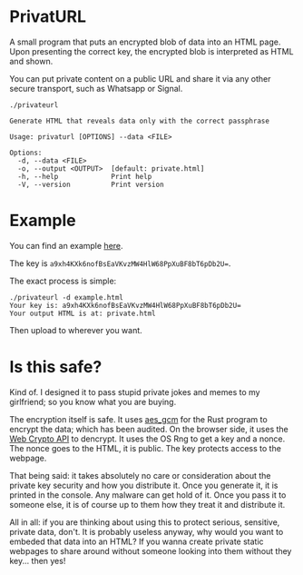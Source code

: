 # PrivatURL

A small program that puts an encrypted blob of data into an HTML page.
Upon presenting the correct key, the encrypted blob is interpreted as HTML and shown.

You can put private content on a public URL and share it via any other secure 
transport, such as Whatsapp or Signal.

```
./privateurl 

Generate HTML that reveals data only with the correct passphrase

Usage: privaturl [OPTIONS] --data <FILE>

Options:
  -d, --data <FILE>
  -o, --output <OUTPUT>  [default: private.html]
  -h, --help             Print help
  -V, --version          Print version
```


# Example

You can find an example [here](https://agaricus.xyz/encrypted.html).

The key is `a9xh4KXk6nofBsEaVKvzMW4HlW68PpXuBF8bT6pDb2U=`.

The exact process is simple:

```
./privateurl -d example.html
Your key is: a9xh4KXk6nofBsEaVKvzMW4HlW68PpXuBF8bT6pDb2U=
Your output HTML is at: private.html
```

Then upload to wherever you want.

# Is this safe? 

Kind of. I designed it to pass stupid private jokes and memes 
to my girlfriend; so you know what you are buying. 

The encryption itself is safe. It uses [aes_gcm](https://docs.rs/aes-gcm/latest/aes_gcm/)
for the Rust program to encrypt the data; which has been audited. On the browser side, 
it uses the [Web Crypto API](https://developer.mozilla.org/en-US/docs/Web/API/SubtleCrypto) 
to dencrypt. It uses the OS Rng to get a key and a nonce. The nonce goes to the HTML, it is public. 
The key protects access to the webpage.

That being said: it takes absolutely no care or consideration about the private key 
security and how you distribute it. Once you generate it, it is printed 
in the console. Any malware can get hold of it. Once you pass it to someone else, 
it is of course up to them how they treat it and distribute it. 

All in all: if you are thinking about using this to protect serious, sensitive,  private data, don't. 
It is probably useless anyway, why would you want to embeded that data into an HTML? 
If you wanna create private static webpages to share around without someone looking into them 
without they key... then yes! 

